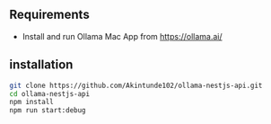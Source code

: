 ## Requirements
- Install and run Ollama Mac App from https://ollama.ai/

## installation
```bash
git clone https://github.com/Akintunde102/ollama-nestjs-api.git
cd ollama-nestjs-api
npm install
npm run start:debug
```